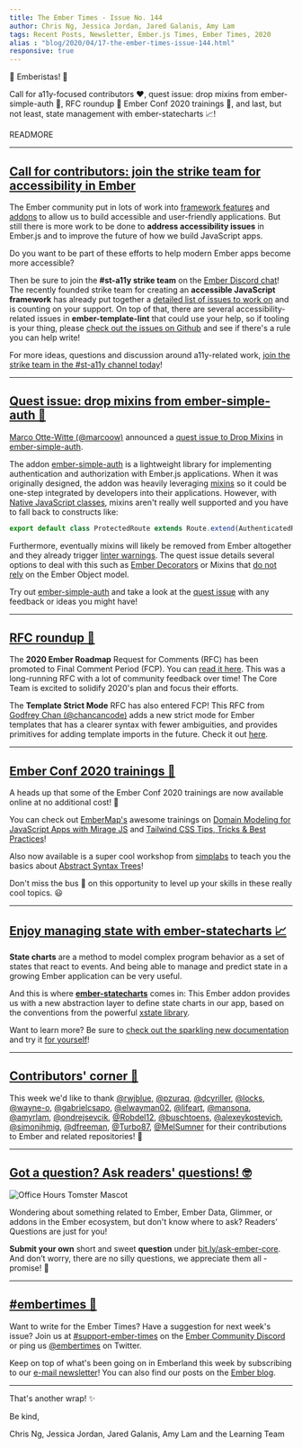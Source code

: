 ```yaml
---
title: The Ember Times - Issue No. 144
author: Chris Ng, Jessica Jordan, Jared Galanis, Amy Lam
tags: Recent Posts, Newsletter, Ember.js Times, Ember Times, 2020
alias : "blog/2020/04/17-the-ember-times-issue-144.html"
responsive: true
---
```


👋 Emberistas! 🐹

Call for a11y-focused contributors ❤️,
quest issue: drop mixins from ember-simple-auth 🔐,
RFC roundup 📣
Ember Conf 2020 trainings 🚀,
and last, but not least, state management with ember-statecharts 📈!

READMORE

---

## [Call for contributors: join the strike team for accessibility in Ember](https://github.com/emberjs/rfcs/issues/595)

The Ember community put in lots of work into [framework features](https://guides.emberjs.com/release/accessibility/) and [addons](https://emberobserver.com/categories/accessibility) to allow us to build accessible and user-friendly applications. But still there is more work to be done to **address accessibility issues** in Ember.js and to improve the future of how we build JavaScript apps.

Do you want to be part of these efforts to help modern Ember apps become more accessible?

Then be sure to join the **#st-a11y strike team** on the [Ember Discord chat](https://discordapp.com/invite/emberjs)! The recently founded strike team for creating an **accessible JavaScript framework** has already put together a [detailed list of issues to work on](https://github.com/emberjs/rfcs/issues/595) and is counting on your support. On top of that, there are several accessibility-related issues in **ember-template-lint** that could use your help, so if tooling is your thing, please [check out the issues on Github](https://github.com/ember-template-lint/ember-template-lint/issues) and see if there's a rule you can help write!

For more ideas, questions and discussion around a11y-related work, [join the strike team in the #st-a11y channel today](https://discord.gg/emberjs)!

---

## [Quest issue: drop mixins from ember-simple-auth 🔐](https://twitter.com/marcoow/status/1250411978339819522)

[Marco Otte-Witte (@marcoow)](https://github.com/marcoow) announced a [quest issue to Drop Mixins](https://github.com/simplabs/ember-simple-auth/issues/2185) in [ember-simple-auth](https://github.com/simplabs/ember-simple-auth).

The addon [ember-simple-auth](https://github.com/simplabs/ember-simple-auth) is a lightweight library for implementing authentication and authorization with Ember.js applications. When it was originally designed, the addon was heavily leveraging [mixins](https://api.emberjs.com/ember/release/classes/Mixin) so it could be one-step integrated by developers into their applications. However, with [Native JavaScript classes](https://developer.mozilla.org/en-US/docs/Web/JavaScript/Reference/Classes), mixins aren't really well supported and you have to fall back to constructs like:

```js
export default class ProtectedRoute extends Route.extend(AuthenticatedRouteMixin) { }
```

Furthermore, eventually mixins will likely be removed from Ember altogether and they already trigger [linter warnings](https://github.com/ember-cli/eslint-plugin-ember/blob/master/docs/rules/no-mixins.md). The quest issue details several options to deal with this such as [Ember Decorators](https://github.com/emberjs/rfcs/blob/master/text/0408-decorators.md) or Mixins that [do not rely](https://justinfagnani.com/2015/12/21/real-mixins-with-javascript-classes/) on the Ember Object model.

Try out [ember-simple-auth](https://github.com/simplabs/ember-simple-auth) and take a look at the [quest issue](https://github.com/simplabs/ember-simple-auth/issues/2185) with any feedback or ideas you might have!

---

## [RFC roundup 📣](https://twitter.com/emberjs)

The **2020 Ember Roadmap** Request for Comments (RFC) has been promoted to Final Comment Period (FCP). You can [read it here](https://github.com/emberjs/rfcs/pull/519). This was a long-running RFC with a lot of community feedback over time! The Core Team is excited to solidify 2020's plan and focus their efforts.

The **Template Strict Mode** RFC has also entered FCP! This RFC from [Godfrey Chan (@chancancode)](https://github.com/chancancode) adds a new strict mode for Ember templates that has a clearer syntax with fewer ambiguities, and provides primitives for adding template imports in the future. Check it out [here](https://github.com/emberjs/rfcs/pull/496).

---

## [Ember Conf 2020 trainings 🚀](https://emberconf.com/#/schedule/)

A heads up that some of the Ember Conf 2020 trainings are now available online at no additional cost! 💸 

You can check out [EmberMap's](https://embermap.com/) awesome trainings on [Domain Modeling for JavaScript Apps with Mirage JS](https://twitter.com/ember_map/status/1245011062417772548) and [Tailwind CSS Tips, Tricks & Best Practices](https://twitter.com/ember_map/status/1246071188394250240)!

Also now available is a super cool workshop from [simplabs](https://simplabs.com/) to teach you the basics about [Abstract Syntax Trees](https://github.com/simplabs/ast-workshop)!

Don't miss the bus 🚌 on this opportunity to level up your skills in these really cool topics. 😃

---

## [Enjoy managing state with ember-statecharts 📈](https://twitter.com/LevelbossMike/status/1248247002489425921)

**State charts** are a method to model complex program behavior as a set of states that react to events. And being able to manage and predict state in a growing Ember application can be very useful.

And this is where [**ember-statecharts**](https://github.com/LevelbossMike/ember-statecharts) comes in: This Ember addon provides us with a new abstraction layer to define state charts in our app, based on the conventions from the powerful [xstate library](https://xstate.js.org/).

Want to learn more? Be sure to [check out the sparkling new documentation](https://twitter.com/LevelbossMike/status/1248247002489425921) and try it [for yourself](https://emberobserver.com/addons/ember-statecharts)!

---

## [Contributors' corner 👏](https://guides.emberjs.com/release/contributing/repositories/)

<p>This week we'd like to thank <a href="https://github.com/rwjblue" target="gh-user">@rwjblue</a>, <a href="https://github.com/pzuraq" target="gh-user">@pzuraq</a>, <a href="https://github.com/dcyriller" target="gh-user">@dcyriller</a>, <a href="https://github.com/locks" target="gh-user">@locks</a>, <a href="https://github.com/wayne-o" target="gh-user">@wayne-o</a>, <a href="https://github.com/gabrielcsapo" target="gh-user">@gabrielcsapo</a>, <a href="https://github.com/elwayman02" target="gh-user">@elwayman02</a>, <a href="https://github.com/lifeart" target="gh-user">@lifeart</a>, <a href="https://github.com/mansona" target="gh-user">@mansona</a>, <a href="https://github.com/amyrlam" target="gh-user">@amyrlam</a>, <a href="https://github.com/ondrejsevcik" target="gh-user">@ondrejsevcik</a>, <a href="https://github.com/Robdel12" target="gh-user">@Robdel12</a>, <a href="https://github.com/buschtoens" target="gh-user">@buschtoens</a>, <a href="https://github.com/alexeykostevich" target="gh-user">@alexeykostevich</a>, <a href="https://github.com/simonihmig" target="gh-user">@simonihmig</a>, <a href="https://github.com/dfreeman" target="gh-user">@dfreeman</a>, <a href="https://github.com/Turbo87" target="gh-user">@Turbo87</a>, <a href="https://github.com/MelSumner" target="gh-user">@MelSumner</a>  for their contributions to Ember and related repositories! 💖</p>

---

## [Got a question? Ask readers' questions! 🤓](https://docs.google.com/forms/d/e/1FAIpQLScqu7Lw_9cIkRtAiXKitgkAo4xX_pV1pdCfMJgIr6Py1V-9Og/viewform)

<div class="blog-row">
  <img class="float-right small transparent padded" alt="Office Hours Tomster Mascot" title="Readers' Questions" src="/images/tomsters/officehours.png" />

  <p>Wondering about something related to Ember, Ember Data, Glimmer, or addons in the Ember ecosystem, but don't know where to ask? Readers’ Questions are just for you!</p>

  <p><strong>Submit your own</strong> short and sweet <strong>question</strong> under <a href="https://bit.ly/ask-ember-core" target="rq">bit.ly/ask-ember-core</a>. And don’t worry, there are no silly questions, we appreciate them all - promise! 🤞</p>
</div>

---

## [#embertimes 📰](https://blog.emberjs.com/tags/newsletter.html)

Want to write for the Ember Times? Have a suggestion for next week's issue? Join us at [#support-ember-times](https://discordapp.com/channels/480462759797063690/485450546887786506) on the [Ember Community Discord](https://discordapp.com/invite/zT3asNS) or ping us [@embertimes](https://twitter.com/embertimes) on Twitter.

Keep on top of what's been going on in Emberland this week by subscribing to our [e-mail newsletter](https://the-emberjs-times.ongoodbits.com/)! You can also find our posts on the [Ember blog](https://emberjs.com/blog/tags/newsletter.html).

---

That's another wrap! ✨

Be kind,

Chris Ng, Jessica Jordan, Jared Galanis, Amy Lam and the Learning Team

